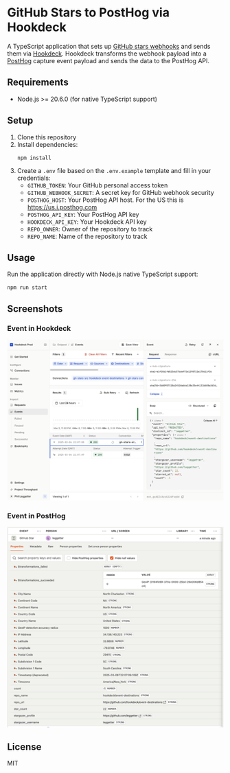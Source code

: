# GitHub Stars to PostHog via Hookdeck

A TypeScript application that sets up [GitHub stars webhooks](https://docs.github.com/en/webhooks/webhook-events-and-payloads#star) and sends them via [Hookdeck](https://hookdeck.com?ref=github-github-stars-to-posthog). Hookdeck transforms the webhook payload into a [PostHog](https://posthog.com) capture event payload and sends the data to the PostHog API.

## Requirements

- Node.js >= 20.6.0 (for native TypeScript support)

## Setup

1. Clone this repository
2. Install dependencies:
   ```
   npm install
   ```
3. Create a `.env` file based on the `.env.example` template and fill in your credentials:
   - `GITHUB_TOKEN`: Your GitHub personal access token
   - `GITHUB_WEBHOOK_SECRET`: A secret key for GitHub webhook security
   - `POSTHOG_HOST`: Your PostHog API host. For the US this is https://us.i.posthog.com
   - `POSTHOG_API_KEY`: Your PostHog API key
   - `HOOKDECK_API_KEY`: Your Hookdeck API key
   - `REPO_OWNER`: Owner of the repository to track
   - `REPO_NAME`: Name of the repository to track

## Usage

Run the application directly with Node.js native TypeScript support:

```
npm run start
```

## Screenshots

### Event in Hookdeck

![Event in Hookdeck](docs/hookdeck-event.png)

### Event in PostHog

![Event in PostHog](docs/posthog-event.png)

## License

MIT
